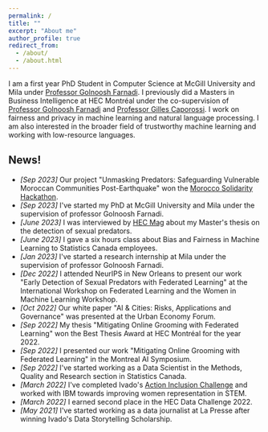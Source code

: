 ```yaml
---
permalink: /
title: ""
excerpt: "About me"
author_profile: true
redirect_from:
  - /about/
  - /about.html
---
```

I am a first year PhD Student in Computer Science at McGill University and Mila under [Professor Golnoosh Farnadi](https://gfarnadi.github.io/). I previously did a Masters in Business Intelligence at HEC Montréal under the co-supervision of [Professor Golnoosh Farnadi](https://gfarnadi.github.io/) and [Professor Gilles Caporossi](https://www.hec.ca/en/profs/gilles.caporossi.html). 
I work on fairness and privacy in machine learning and natural language processing. I am also interested in the broader field of trustworthy machine learning and working with low-resource languages.




News!
------
* _[Sep 2023]_ Our project "Unmasking Predators: Safeguarding Vulnerable Moroccan Communities Post-Earthquake"  won the [Morocco Solidarity Hackathon](https://morocco-solidarity-hackathon.io/).
* _[Sep 2023]_ I've started my PhD at McGill University and Mila under the supervision of professor Golnoosh Farnadi.
* _[June 2023]_ I was interviewed by [HEC Mag](https://mag.hec.ca/) about my Master's thesis on the detection of sexual predators. 
* _[June 2023]_ I gave a six hours class about Bias and Fairness in Machine Learning to Statistics Canada employees. 
* _[Jan 2023]_ I've started a research internship at Mila under the supervision of professor Golnoosh Farnadi.
* _[Dec 2022]_ I attended NeurIPS in New Orleans to present our work "Early Detection of Sexual Predators with Federated Learning" at the International Workshop on Federated Learning and the Women in Machine Learning Workshop.
* _[Oct 2022]_ Our white paper "AI & Cities: Risks, Applications and Governance" was presented at the Urban Economy Forum.
* _[Sep 2022]_ My thesis "Mitigating Online Grooming with Federated Learning" won the Best Thesis Award at HEC Montréal for the year 2022.
* _[Sep 2022]_ I presented our work "Mitigating Online Grooming with Federated Learning" in the Montreal AI Symposium. 
* _[Sep 2022]_ I've started working as a Data Scientist in the Methods, Quality and Research section in Statistics Canada.
* _[March 2022]_ I've completed Ivado's [Action Inclusion Challenge](https://ivado.ca/en/action-inclusion-challenge/) and worked with IBM towards improving women representation in STEM.
* _[March 2022]_ I earned second place in the HEC Data Challenge 2022.
* _[May 2021]_ I've started working as a data journalist at La Presse after winning Ivado's Data Storytelling Scholarship.
  
<!-- * _[June 2021]_ I'll be joining **NUS MComp (AI specialization)** program in August 2021. -->
<!-- * _[June 2021]_ Our paper **"Learning-Based Simultaneous Detection and Characterization of Time Delay Attack in Cyber-Physical Systems"** is now available online at IEEE Explore. [\[link\]](https://ieeexplore.ieee.org/document/9352977){:target="_blank"} [\[pdf\]](http://prakharg24.github.io/files/learning_cps.pdf){:target="_blank"} -->
<!-- * _[Oct 2020]_ We have updated the latest version of our work on Time Series Analysis in High Frequency Trading. Checkout the paper on [arxiv](https://arxiv.org/abs/1809.01506){:target="_blank"}. -->
<!-- * _[Sep 2020]_ We have updated the latest version of our work on Zero-shot Abstractive Summarization for Conversations. Checkout the paper on [arxiv](https://arxiv.org/abs/1902.01615){:target="_blank"}. -->
